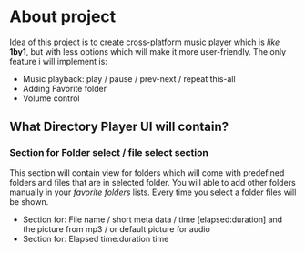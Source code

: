 # About project

Idea of this project is to create cross-platform music player which is *like* **1by1**, but with less options which will make it more user-friendly.
The only feature i will implement is:

- Music playback: play / pause / prev-next / repeat this-all
- Adding Favorite folder
- Volume control

## What Directory Player UI will contain?

### Section for Folder select / file select section

This section will contain view for folders which will come with predefined folders and files that are in selected folder.
You will able to add other folders manually in your *favorite folders* lists.
Every time you select a folder files will be shown.

- Section for: File name / short meta data / time [elapsed:duration] and the picture from mp3 / or default picture for audio
- Section for: Elapsed time:duration time
